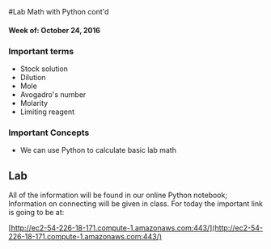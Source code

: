 #Lab Math with Python cont'd

#### Week of: October 24, 2016

### Important terms

* Stock solution
* Dilution
* Mole
* Avogadro's number
* Molarity
* Limiting reagent



### Important Concepts
* We can use Python to calculate basic lab math



## Lab

All of the information will be found in our online Python notebook; Information on connecting will be given in class. For today the important link is going to be at:

[http://ec2-54-226-18-171.compute-1.amazonaws.com:443/](http://ec2-54-226-18-171.compute-1.amazonaws.com:443/)
